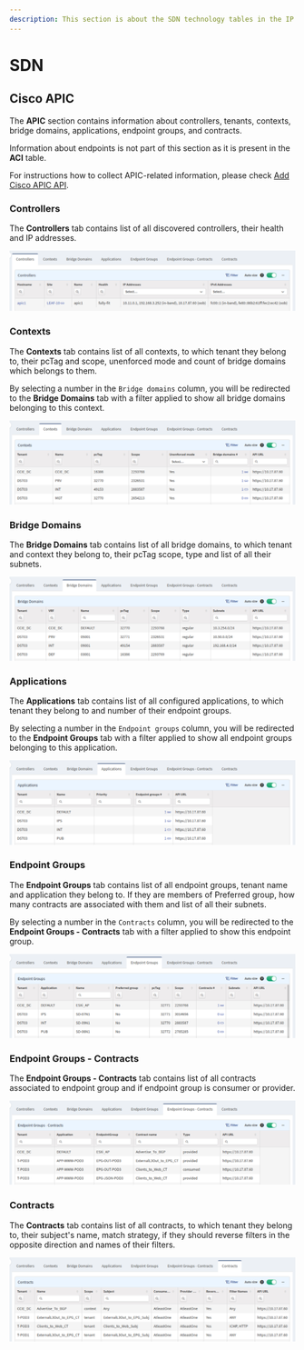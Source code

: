 ```yaml
---
description: This section is about the SDN technology tables in the IP Fabric GUI.
---
```


# SDN

## Cisco APIC

The **APIC** section contains information about controllers, tenants, contexts, bridge domains, applications, endpoint groups, and contracts.

Information about endpoints is not part of this section as it is present in the **ACI** table.

For instructions how to collect APIC-related information, please check [Add Cisco APIC API](../../IP_Fabric_Settings/Discovery_and_Snapshots/Discovery_Settings/Vendors_API/Cisco_APIC.md).

### Controllers

The **Controllers** tab contains list of all discovered controllers, their health and IP addresses.

![Controllers table](SDN/cisco/apic/CiscoApicControllers.png)

### Contexts

The **Contexts** tab contains list of all contexts, to which tenant they belong to, their pcTag and scope, unenforced mode and count of bridge domains which belongs to them.

By selecting a number in the `Bridge domains` column, you will be redirected to the **Bridge Domains** tab with a filter applied to show all bridge domains belonging to this context.

![Contexts table](SDN/cisco/apic/CiscoApicContexts.png)

### Bridge Domains

The **Bridge Domains** tab contains list of all bridge domains, to which tenant and context they belong to, their pcTag scope, type and list of all their subnets.

![Bridge Domains table](SDN/cisco/apic/CiscoApicBridgeDomains.png)

### Applications

The **Applications** tab contains list of all configured applications, to which tenant they belong to and number of their endpoint groups.

By selecting a number in the `Endpoint groups` column, you will be redirected to the **Endpoint Groups** tab with a filter applied to show all endpoint groups belonging to this application.

![Applications table](SDN/cisco/apic/CiscoApicApplications.png)

### Endpoint Groups

The **Endpoint Groups** tab contains list of all endpoint groups, tenant name and application they belong to. If they are members of Preferred group, how many contracts are associated with them and list of all their subnets.

By selecting a number in the `Contracts` column, you will be redirected to the **Endpoint Groups - Contracts** tab with a filter applied to show this endpoint group.

![Endpoint Groups table](SDN/cisco/apic/CiscoApicEndpointGroups.png)

### Endpoint Groups - Contracts

The **Endpoint Groups - Contracts** tab contains list of all contracts associated to endpoint group and if endpoint group is consumer or provider.

![Endpoint Groups - Contracts table](SDN/cisco/apic/CiscoApicEpgContract.png)

### Contracts

The **Contracts** tab contains list of all contracts, to which tenant they belong to, their subject's name, match strategy, if they should reverse filters in the opposite direction and names of their filters.

![Contracts table](SDN/cisco/apic/CiscoApicContracts.png)
